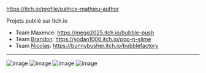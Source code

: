 
https://itch.io/profile/patrice-mathieu-author

Projets publié sur Itch.io

- Team Maxence: https://megg2025.itch.io/bubble-push
- Team [Brandon](https://www.linkedin.com/in/brandon-decarpentrie-01481a26b/): https://yodan1006.itch.io/pop-n-slime
- Team [Nicolas](https://www.linkedin.com/in/nicolas-carlier-8872a6176/): https://bunnybusher.itch.io/bubblefactory



--------
![image](https://github.com/user-attachments/assets/abdd73a6-d98c-4308-98c5-acc5b5813f65)
![image](https://github.com/user-attachments/assets/2c6b68a4-0ccd-4d8c-8bb2-cb07e65c865b)
![image](https://github.com/user-attachments/assets/61ecab44-2401-413e-bc79-34092d3f2bd1)
![image](https://github.com/user-attachments/assets/ddd35f04-875a-4203-84f7-8ab4fa460207)
